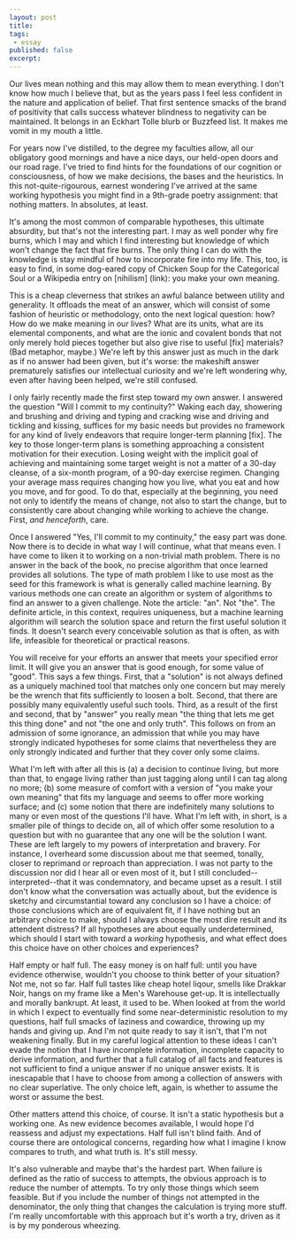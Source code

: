 ```yaml
---
layout: post
title: 
tags:
 - essay
published: false
excerpt: 
---
```

Our lives mean nothing and this may allow them to mean everything. I don't know how much I believe that, but as the years pass I feel less confident in the nature and application of belief. That first sentence smacks of the brand of positivity that calls success whatever blindness to negativity can be maintained. It belongs in an Eckhart Tolle blurb or Buzzfeed list. It makes me vomit in my mouth a little.

For years now I've distilled, to the degree my faculties allow, all our obligatory good mornings and have a nice days, our held-open doors and our road rage. I've tried to find hints for the foundations of our cognition or consciousness, of how we make decisions, the bases and the heuristics. In this not-quite-rigourous, earnest wondering I've arrived at the same working hypothesis you might find in a 9th-grade poetry assignment: that nothing matters. In absolutes, at least.

It's among the most common of comparable hypotheses, this ultimate absurdity, but that's not the interesting part. I may as well ponder why fire burns, which I may and which I find interesting but knowledge of which won't change the fact that fire burns. The only thing I can do with the knowledge is stay mindful of how to incorporate fire into my life. This, too, is easy to find, in some dog-eared copy of Chicken Soup for the Categorical Soul or a Wikipedia entry on [nihilism] (link): you make your own meaning.

This is a cheap cleverness that strikes an awful balance between utility and generality. It offloads the meat of an answer, which will consist of some fashion of heuristic or methodology, onto the next logical question: how? How do we make meaning in our lives? What are its units, what are its elemental components, and what are the ionic and covalent bonds that not only merely hold pieces together but also give rise to useful [fix] materials? (Bad metaphor, maybe.) We're left by this answer just as much in the dark as if no answer had been given, but it's worse: the makeshift answer prematurely satisfies our intellectual curiosity and we're left wondering why, even after having been helped, we're still confused.

I only fairly recently made the first step toward my own answer. I answered the question "Will I commit to my continuity?" Waking each day, showering and brushing and driving and typing and cracking wise and driving and tickling and kissing, suffices for my basic needs but provides no framework for any kind of lively endeavors that require longer-term planning [fix]. The key to those longer-term plans is something approaching a consistent motivation for their execution. Losing weight with the implicit goal of achieving and maintaining some target weight is not a matter of a 30-day cleanse, of a six-month program, of a 90-day exercise regimen. Changing your average mass requires changing how you live, what you eat and how you move, and for good. To do that, especially at the beginning, you need not only to identify the means of change, not also to start the change, but to consistently care about changing while working to achieve the change. First, _and henceforth_, care.

Once I answered "Yes, I'll commit to my continuity," the easy part was done. Now there is to decide in what way I will continue, what that means even. I have come to liken it to working on a non-trivial math problem. There is no answer in the back of the book, no precise algorithm that once learned provides all solutions. The type of math problem I like to use most as the seed for this framework is what is generally called machine learning. By various methods one can create an algorithm or system of algorithms to find an answer to a given challenge. Note the article: "an". Not "the". The definite article, in this context, requires uniqueness, but a machine learning algorithm will search the solution space and return the first useful solution it finds. It doesn't search every conceivable solution as that is often, as with life, infeasible for theoretical or practical reasons.

You will receive for your efforts an answer that meets your specified error limit. It will give you an answer that is good enough, for some value of "good". This says a few things. First, that a "solution" is not always defined as a uniquely machined tool that matches only one concern but may merely be the wrench that fits sufficiently to loosen a bolt. Second, that there are possibly many equivalently useful such tools. Third, as a result of the first and second, that by "answer" you really mean "the thing that lets me get this thing done" and not "the one and only truth". This follows on from an admission of some ignorance, an admission that while you may have strongly indicated hypotheses for some claims that nevertheless they are only strongly indicated and further that they cover only some claims.

What I'm left with after all this is (a) a decision to continue living, but more than that, to engage living rather than just tagging along until I can tag along no more; (b) some measure of comfort with a version of "you make your own meaning" that fits my language and seems to offer more working surface; and (c) some notion that there are indefinitely many solutions to many or even most of the questions I'll have. What I'm left with, in short, is a smaller pile of things to decide on, all of which offer some resolution to a question but with no guarantee that any one will be the solution I want. These are left largely to my powers of interpretation and bravery. For instance, I overheard some discussion about me that seemed, tonally, closer to reprimand or reproach than appreciation. I was not party to the discussion nor did I hear all or even most of it, but I still concluded--interpreted--that it was condemnatory, and became upset as a result. I still don't know what the conversation was actually about, but the evidence is sketchy and circumstantial toward any conclusion so I have a choice: of those conclusions which are of equivalent fit, if I have nothing but an arbitrary choice to make, should I always choose the most dire result and its attendent distress? If all hypotheses are about equally underdetermined, which should I start with toward a *working* hypothesis, and what effect does this choice have on other choices and experiences?

Half empty or half full. The easy money is on half full: until you have evidence otherwise, wouldn't you choose to think better of your situation? Not me, not so far. Half full tastes like cheap hotel liqour, smells like Drakkar Noir, hangs on my frame like a Men's Warehouse get-up. It is intellectually and morally bankrupt. At least, it used to be. When looked at from the world in which I expect to eventually find some near-deterministic resolution to my questions, half full smacks of laziness and cowardice, throwing up my hands and giving up. And I'm not quite ready to say it isn't, that I'm not weakening finally. But in my careful logical attention to these ideas I can't evade the notion that I have incomplete information, incomplete capacity to derive information, and further that a full catalog of all facts and features is not sufficient to find a unique answer if no unique answer exists. It is inescapable that I have to choose from among a collection of answers with no clear superlative. The only choice left, again, is whether to assume the worst or assume the best.

Other matters attend this choice, of course. It isn't a static hypothesis but a working one. As new evidence becomes available, I would hope I'd reassess and adjust my expectations. Half full isn't blind faith. And of course there are ontological concerns, regarding how what I imagine I know compares to truth, and what truth is. It's still messy.

It's also vulnerable and maybe that's the hardest part. When failure is defined as the ratio of success to attempts, the obvious approach is to reduce the number of attempts. To try only those things which seem feasible. But if you include the number of things not attempted in the denominator, the only thing that changes the calculation is trying more stuff. I'm really uncomfortable with this approach but it's worth a try, driven as it is by my ponderous wheezing.
